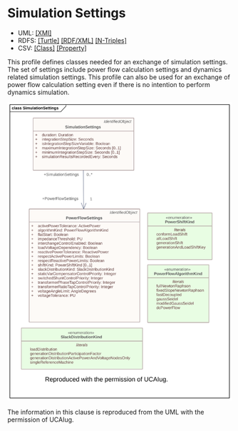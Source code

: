 # Simulation Settings

- UML: [[XMI]](./SimulationSettings.xmi)
- RDFS: [[Turtle]](./SimulationSettings.ttl) [[RDF/XML]](./SimulationSettings.rdf) [[N-Triples]](./SimulationSettings.nt)
- CSV: [[Class]](./SimulationSettingsClass.csv) [[Property]](./SimulationSettingsProperty.csv)

This profile defines classes needed for an exchange of simulation settings. The set of settings include power flow calculation settings and dynamics related simulation settings. This profile can also be used for an exchange of power flow calculation setting even if there is no intention to perform dynamics simulation.

![Simulation Settings](./SimulationSettings.svg)

The information in this clause is reproduced from the UML with the permission of UCAIug.